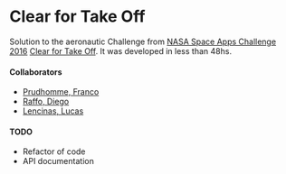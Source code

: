 # Clear for Take Off

Solution to the aeronautic Challenge from [NASA Space Apps Challenge 2016](https://2016.spaceappschallenge.org) [Clear for Take Off](https://2016.spaceappschallenge.org/challenges/aero/clear-for-take-off). It was developed in less than 48hs.

#### Collaborators

- [Prudhomme, Franco](https://github.com/francoprud)
- [Raffo, Diego](https://github.com/Enanodr)
- [Lencinas, Lucas](https://github.com/lucaslencinas)

#### TODO

- Refactor of code
- API documentation
